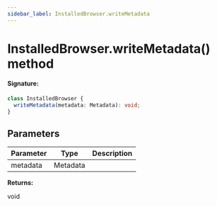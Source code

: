 ```yaml
---
sidebar_label: InstalledBrowser.writeMetadata
---
```


# InstalledBrowser.writeMetadata() method

#### Signature:

```typescript
class InstalledBrowser {
  writeMetadata(metadata: Metadata): void;
}
```

## Parameters

| Parameter | Type     | Description |
| --------- | -------- | ----------- |
| metadata  | Metadata |             |

**Returns:**

void
